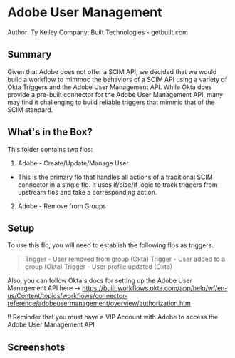 # Adobe User Management
Author: Ty Kelley
Company: Built Technologies - getbuilt.com

## Summary
Given that Adobe does not offer a SCIM API, we decided that we would build a workflow to mimmoc the behaviors of a SCIM API using a variety of Okta Triggers and the Adobe User Management API. While Okta does provide a pre-built connector for the Adobe User Management API, many may find it challenging to build reliable triggers that mimmic that of the SCIM standard.

## What's in the Box?
This folder contains two flos:
1. Adobe - Create/Update/Manage User
- This is the primary flo that handles all actions of a traditional SCIM connector in a single flo. It uses if/else/if logic to track triggers from upstream flos and take a corresponding action.
2. Adobe - Remove from Groups

## Setup
To use this flo, you will need to establish the following flos as triggers.
> Trigger - User removed from group (Okta)
> Trigger - User added to a group (Okta)
> Trigger - User profile updated (Okta)

Also, you can follow Okta's docs for setting up the Adobe User Management API here -> https://built.workflows.okta.com/app/help/wf/en-us/Content/topics/workflows/connector-reference/adobeusermanagement/overview/authorization.htm

!! Reminder that you must have a VIP Account with Adobe to access the Adobe User Management API

## Screenshots